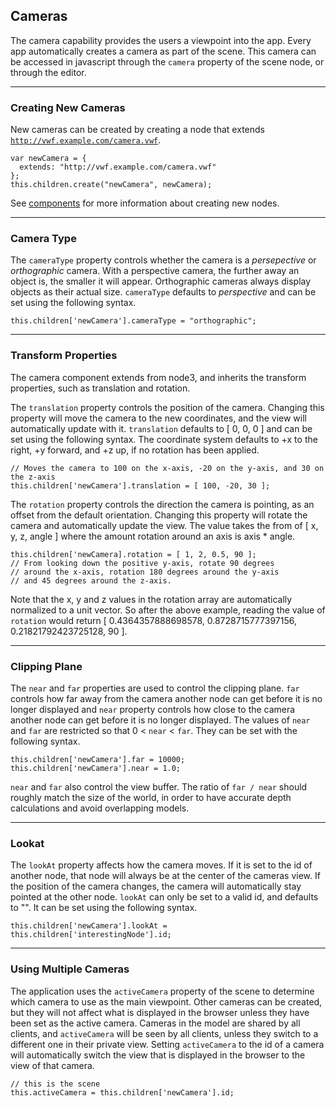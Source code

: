## <a name="cameras">Cameras</a>

The camera capability provides the users a viewpoint into the app. Every app automatically creates a camera as part of the scene. This camera can be accessed in javascript through the <code>camera</code> property of the scene node, or through the editor. 

-------------------

### Creating New Cameras

New cameras can be created by creating a node that extends <code>http://vwf.example.com/camera.vwf</code>. 

	var newCamera = {
	  extends: "http://vwf.example.com/camera.vwf"
	};
	this.children.create("newCamera", newCamera);

See [components](#components) for more information about creating new nodes.

-------------------

### Camera Type

The <code>cameraType</code> property controls whether the camera is a *persepective* or *orthographic* camera. With a perspective camera, the further away an object is, the smaller it will appear. Orthographic cameras always display objects as their actual size. <code>cameraType</code> defaults to *perspective* and can be set using the following syntax.

	this.children['newCamera'].cameraType = "orthographic";

-------------------

### Transform Properties

The camera component extends from node3, and inherits the transform properties, such as translation and rotation. 

The <code>translation</code> property controls the position of the camera. Changing this property will move the camera to the new coordinates, and the view will automatically update with it. <code>translation</code> defaults to \[ 0, 0, 0 \] and can be set using the following syntax. The coordinate system defaults to +x to the right, +y forward, and +z up, if no rotation has been applied.
 
	// Moves the camera to 100 on the x-axis, -20 on the y-axis, and 30 on the z-axis
	this.children['newCamera'].translation = [ 100, -20, 30 ];

The <code>rotation</code> property controls the direction the camera is pointing, as an offset from the default orientation. Changing this property will rotate the camera and automatically update the view. The value takes the from of \[ x, y, z, angle \] where the amount rotation around an axis is axis * angle. 

	this.children['newCamera].rotation = [ 1, 2, 0.5, 90 ]; 
	// From looking down the positive y-axis, rotate 90 degrees 
	// around the x-axis, rotation 180 degrees around the y-axis 
	// and 45 degrees around the z-axis.

Note that the x, y and z values in the rotation array are automatically normalized to a unit vector. So after the above example, reading the value of <code>rotation</code> would return \[ 0.4364357888698578, 0.8728715777397156, 0.21821792423725128, 90 \].

-------------------

### Clipping Plane

The <code>near</code> and <code>far</code> properties are used to control the clipping plane. <code>far</code> controls how far away from the camera another node can get before it is no longer displayed and <code>near</code> property controls how close to the camera another node can get before it is no longer displayed. The values of <code>near</code> and <code>far</code> are restricted so that 0 < <code>near</code> < <code>far</code>. They can be set with the following syntax.

	this.children['newCamera'].far = 10000;
	this.children['newCamera'].near = 1.0;

<code>near</code> and <code>far</code> also control the view buffer. The ratio of <code>far / near</code> should roughly match the size of the world, in order to have accurate depth calculations and avoid overlapping models.

-------------------

### Lookat

The <code>lookAt</code> property affects how the camera moves. If it is set to the id of another node, that node will always be at the center of the cameras view. If the position of the camera changes, the camera will automatically stay pointed at the other node. <code>lookAt</code> can only be set to a valid id, and defaults to "". It can be set using the following syntax.

	this.children['newCamera'].lookAt = this.children['interestingNode'].id;

-------------------

### Using Multiple Cameras

The application uses the <code>activeCamera</code> property of the scene to determine which camera to use as the main viewpoint. Other cameras can be created, but they will not affect what is displayed in the browser unless they have been set as the active camera. Cameras in the model are shared by all clients, and <code>activeCamera</code> will be seen by all clients, unless they switch to a different one in their private view. Setting <code>activeCamera</code> to the id of a camera will automatically switch the view that is displayed in the browser to the view of that camera.

	// this is the scene
	this.activeCamera = this.children['newCamera'].id;


